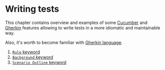 Writing tests
=============

This chapter contains overview and examples of some [Cucumber] and [Gherkin] features allowing to write tests in a more idiomatic and maintainable way.

Also, it's worth to become familiar with [Gherkin language][1].

1. [`Rule` keyword](rule.md)
2. [`Background` keyword](background.md)
3. [`Scenario Outline` keyword](scenario_outline.md)




[Cucumber]: https://cucumber.io
[Gherkin]: https://cucumber.io/docs/gherkin
[1]: https://cucumber.io/docs/gherkin/reference
